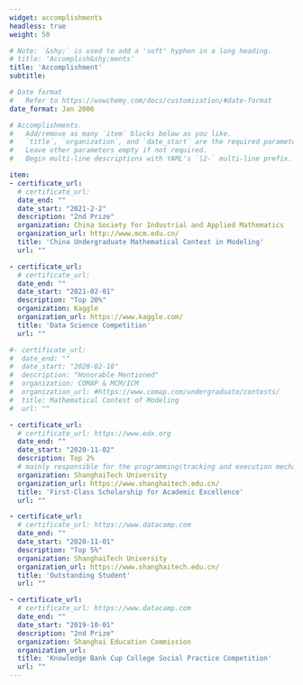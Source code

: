 ```yaml
---
widget: accomplishments
headless: true
weight: 50

# Note: `&shy;` is used to add a 'soft' hyphen in a long heading.
# title: 'Accomplish&shy;ments'
title: 'Accomplishment'
subtitle:

# Date format
#   Refer to https://wowchemy.com/docs/customization/#date-format
date_format: Jan 2006

# Accomplishments.
#   Add/remove as many `item` blocks below as you like.
#   `title`, `organization`, and `date_start` are the required parameters.
#   Leave other parameters empty if not required.
#   Begin multi-line descriptions with YAML's `|2-` multi-line prefix.

item:
- certificate_url: 
  # certificate_url: 
  date_end: ""
  date_start: "2021-2-2"
  description: "2nd Prize"
  organization: China Society for Industrial and Applied Mathematics
  organization_url: http://www.mcm.edu.cn/
  title: 'China Undergraduate Mathematical Contest in Modeling'
  url: ""

- certificate_url: 
  # certificate_url: 
  date_end: ""
  date_start: "2021-02-01"
  description: "Top 20%"
  organization: Kaggle
  organization_url: https://www.kaggle.com/
  title: 'Data Science Competition'
  url: ""

#- certificate_url: 
#  date_end: ""
#  date_start: "2020-02-18"
#  description: "Honorable Mentioned"
#  organization: COMAP & MCM/ICM
#  organization_url: #https://www.comap.com/undergraduate/contests/
#  title: Mathematical Contest of Modeling
#  url: ""

- certificate_url:
  # certificate_url: https://www.edx.org
  date_end: ""
  date_start: "2020-11-02"
  description: Top 2%
  # mainly responsible for the programming(tracking and execution mechanism) and mechanism design
  organization: ShanghaiTech University
  organization_url: https://www.shanghaitech.edu.cn/
  title: 'First-Class Scholarship for Academic Excellence'
  url: ""

- certificate_url: 
  # certificate_url: https://www.datacamp.com
  date_end: ""
  date_start: "2020-11-01"
  description: "Top 5%"
  organization: ShanghaiTech University
  organization_url: https://www.shanghaitech.edu.cn/
  title: 'Outstanding Student'
  url: ""

- certificate_url: 
  # certificate_url: https://www.datacamp.com
  date_end: ""
  date_start: "2019-10-01"
  description: "2nd Prize"
  organization: Shanghai Education Commission
  organization_url:
  title: 'Knowledge Bank Cup College Social Practice Competition'
  url: ""
---
```



